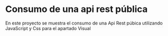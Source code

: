 # Consumo de una api rest pública

En este proyecto se muestra el consumo de una Api Rest púbica utilizando JavaScript y Css para 
el apartado Visual

